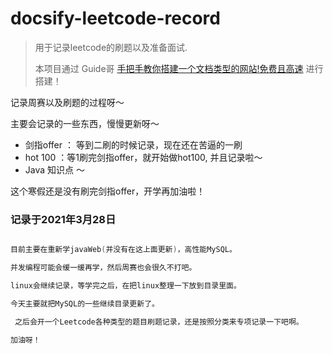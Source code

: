 # docsify-leetcode-record

> 用于记录leetcode的刷题以及准备面试.
>
> 本项目通过 Guide哥 [手把手教你搭建一个文档类型的网站!免费且高速](https://mp.weixin.qq.com/s?__biz=Mzg2OTA0Njk0OA==&mid=2247486555&idx=2&sn=8486026ee9f9ba645ff0363df6036184&chksm=cea24390f9d5ca86ff4177c0aca5e719de17dc89e918212513ee661dd56f17ca8269f4a6e303&token=298703358&lang=zh_CN#rd) 进行搭建！

记录周赛以及刷题的过程呀～

主要会记录的一些东西，慢慢更新呀～

- 剑指offer ： 等到二刷的时候记录，现在还在苦逼的一刷
- hot 100 ：等1刷完剑指offer，就开始做hot100, 并且记录啦～
- Java 知识点 ～ 

这个寒假还是没有刷完剑指offer，开学再加油啦！

### 记录于2021年3月28日

```java

目前主要在重新学javaWeb(并没有在这上面更新)，高性能MySQL。

并发编程可能会缓一缓再学，然后周赛也会很久不打吧。

linux会继续记录，等学完之后，在把linux整理一下放到目录里面。

今天主要就把MySQL的一些继续目录更新了。

 之后会开一个Leetcode各种类型的题目刷题记录，还是按照分类来专项记录一下吧啊。

加油呀！
```



